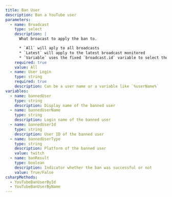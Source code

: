 ```yaml
---
title: Ban User
description: Ban a YouTube user
parameters:
  - name: Broadcast
    type: select
    description: |
      What broacast to apply the ban to.

      * `All` will aply to all broadcasts
      * `Latest` will apply to the latest broadcast monitored
      * `Variable` uses the fixed `broadcast.id` variable to select the broadcast
    required: true
    value: All
  - name: User Login
    type: string
    required: true
    description: Can be a user name or a variable like `%userName%`
variables:
  - name: bannedUser
    type: string
    description: Display name of the banned user
  - name: bannedUserName
    type: string
    description: Login name of the banned user
  - name: bannedUserId
    type: string
    description: User ID of the banned user
  - name: bannedUserType
    type: string
    description: Platform of the banned user
    value: twitch
  - name: banResult
    type: boolean
    description: Indicator whether the ban was successful or not
    value: True/False
csharpMethods:
  - YouTubeBanUserById
  - YouTubeBanUserByName
---
```

